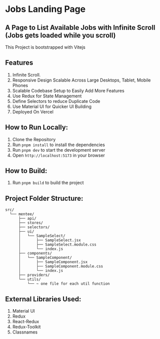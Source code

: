 # Jobs Landing Page
## A Page to List Available Jobs with Infinite Scroll (Jobs gets loaded while you scroll)

This Project is bootstrapped with Vitejs

## Features
1. Infinite Scroll.
2. Responsive Design Scalable Across Large Desktops, Tablet, Mobile Phones
3. Scalable Codebase Setup to Easily Add More Features
4. Use Redux for State Management
5. Define Selectors to reduce Duplicate Code
5. Use Material UI for Quicker UI Building
6. Deployed On Vercel

## How to Run Locally:

1. Clone the Repository
2. Run `pnpm install` to install the dependencies
3. Run `pnpm dev` to start the development server
4. Open `http://localhost:5173` in your browser

## How to Build:
1. Run `pnpm build` to build the project

## Project Folder Structure:
```
src/
  └── mentee/
      ├── api/
      ├── stores/
      ├── selectors/
      ├── ui/
      │   └── SampleSelect/
      │       ├── SampleSelect.jsx
      │       ├── SampleSelect.module.css
      │       └── index.js
      ├── components/
      │   └── SampleComponent/
      │       ├── SampleComponent.jsx
      │       ├── SampleComponent.module.css
      │       └── index.js
      ├── providers/
      └── utils/
          └── ~ one file for each util function
```

## External Libraries Used:
1. Material UI
2. Redux
3. React-Redux
4. Redux-Toolkit
5. Classnames